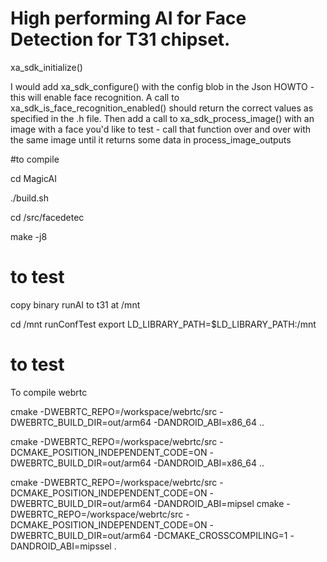 # High performing AI for Face Detection for T31 chipset. 


xa_sdk_initialize() 

 I would add xa_sdk_configure()  with the config blob in the Json HOWTO - this will enable face recognition.  A call to  xa_sdk_is_face_recognition_enabled() should return the correct values as specified in the .h file.  Then add a call to  xa_sdk_process_image() with an image with a face you'd like to test - call that function over and over with the same image until it returns some data in process_image_outputs 


#to compile 

cd MagicAI

./build.sh

cd /src/facedetec

make -j8



# to test
copy binary runAI to t31 at /mnt

cd /mnt 
runConfTest 
export LD_LIBRARY_PATH=$LD_LIBRARY_PATH:/mnt




# to test

To compile webrtc

cmake -DWEBRTC_REPO=/workspace/webrtc/src -DWEBRTC_BUILD_DIR=out/arm64 -DANDROID_ABI=x86_64 .. 


cmake -DWEBRTC_REPO=/workspace/webrtc/src -DCMAKE_POSITION_INDEPENDENT_CODE=ON -DWEBRTC_BUILD_DIR=out/arm64 -DANDROID_ABI=x86_64 .. 
  


cmake -DWEBRTC_REPO=/workspace/webrtc/src -DCMAKE_POSITION_INDEPENDENT_CODE=ON -DWEBRTC_BUILD_DIR=out/arm64 -DANDROID_ABI=mipsel cmake -DWEBRTC_REPO=/workspace/webrtc/src -DCMAKE_POSITION_INDEPENDENT_CODE=ON -DWEBRTC_BUILD_DIR=out/arm64 -DCMAKE_CROSSCOMPILING=1 -DANDROID_ABI=mipssel .